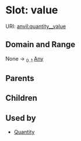 
# Slot: value



URI: [anvil:quantity__value](https://anvilproject.org/acr-harmonized-data-model/quantity__value)


## Domain and Range

None &#8594;  <sub>0..1</sub> [Any](Any.md)

## Parents


## Children


## Used by

 * [Quantity](Quantity.md)
